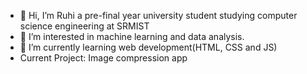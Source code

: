 - 👋 Hi, I’m Ruhi a pre-final year university student studying computer science engineering at SRMIST
- 👀 I’m interested in machine learning and data analysis. 
- 🌱 I’m currently learning web development(HTML, CSS and JS)
- Current Project: Image compression app
  

<!---
Ruhifathima/Ruhifathima is a ✨ special ✨ repository because its `README.md` (this file) appears on your GitHub profile.
You can click the Preview link to take a look at your changes.
--->
